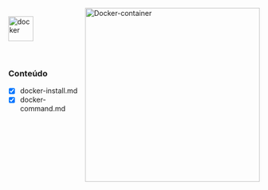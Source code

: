 <div style="display: inline_block"><br>
  <img align="right" alt="Docker-container" style="width: auto; height:350px;" 
     src="https://miro.medium.com/v2/resize:fit:720/0*SWHyvx_VdWQluT31">
</div>

<div style="display: inline_block"><br>
  <img align="left" alt="docker" style="width: auto; height:50px;" 
     src="https://upload.wikimedia.org/wikipedia/commons/4/4e/Docker_%28container_engine%29_logo.svg">
</div>

<br><br><br><br>

### Conteúdo

- [x] docker-install.md
- [x] docker-command.md